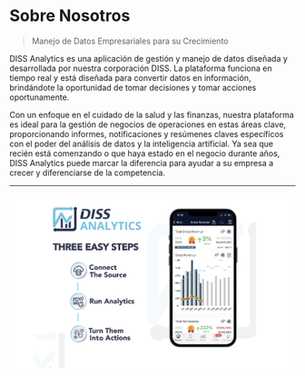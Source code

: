 # Sobre Nosotros

> Manejo de Datos Empresariales para su Crecimiento

<p>
DISS Analytics es una aplicación de gestión y manejo de datos diseñada y desarrollada por nuestra corporación DISS. La plataforma funciona en tiempo real y está diseñada para convertir datos en información, brindándote la oportunidad de tomar decisiones y tomar acciones oportunamente.
</p>

<p>
Con un enfoque en el cuidado de la salud y las finanzas, nuestra plataforma es ideal para la gestión de negocios de operaciones en estas áreas clave, proporcionando informes, notificaciones y resúmenes claves específicos con el poder del análisis de datos y la inteligencia artificial. Ya sea que recién está comenzando o que haya estado en el negocio durante años, DISS Analytics puede marcar la diferencia para ayudar a su empresa a crecer y diferenciarse de la competencia.
</p>

<hr>
<img src="_media/About Us Update 2.jpg" alt="Preview DISS Analytics" class="img-responsive">
